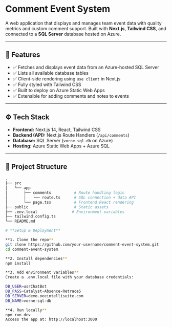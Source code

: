 # Comment Event System

A web application that displays and manages team event data with quality metrics and custom comment support. Built with **Next.js**, **Tailwind CSS**, and connected to a **SQL Server** database hosted on Azure.

---

## 🧩 Features

- ✅ Fetches and displays event data from an Azure-hosted SQL Server
- ✅ Lists all available database tables
- ✅ Client-side rendering using `use client` in Next.js
- ✅ Fully styled with Tailwind CSS
- ✅ Built to deploy on Azure Static Web Apps
- ✅ Extensible for adding comments and notes to events

---

## ⚙️ Tech Stack

- **Frontend:** Next.js 14, React, Tailwind CSS
- **Backend (API):** Next.js Route Handlers (`/api/comments`)
- **Database:** SQL Server (`vorne-sql-db` on Azure)
- **Hosting:** Azure Static Web Apps + Azure SQL

---

## 📁 Project Structure

```bash
.
├── src
│   └── app
│       ├── comments          # Route handling logic
│       │   └── route.ts      # SQL connection + data API
│       └── page.tsx          # Frontend React rendering
├── public                    # Static assets
├── .env.local               # Environment variables
├── tailwind.config.ts
└── README.md

# **Setup & Deployment**

**1. Clone the repo**
git clone https://github.com/your-username/comment-event-system.git
cd comment-event-system

**2. Install dependencies**
npm install

**3. Add environment variables**
Create a .env.local file with your database credentials:

DB_USER=usrChatBot
DB_PASS=Catalyst-Absence-Retrace5
DB_SERVER=demo.oeeintellisuite.com
DB_NAME=vorne-sql-db

**4. Run locally**
npm run dev
Access the app at: http://localhost:3000
```
